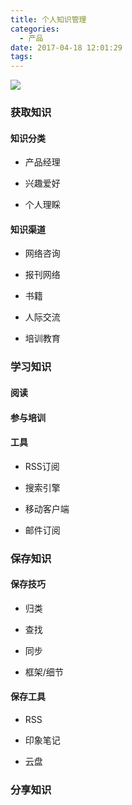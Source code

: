 ```yaml
---
title: 个人知识管理
categories:
  - 产品
date: 2017-04-18 12:01:29
tags:
---
```


![](http://pics.naaln.com/blog/2019-01-14-032052.jpg-basicBlog)

### 获取知识

#### 知识分类

- 产品经理

- 兴趣爱好

- 个人理睬

#### 知识渠道

- 网络咨询

- 报刊网络

- 书籍

- 人际交流

- 培训教育

### 学习知识

#### 阅读

#### 参与培训

#### 工具

- RSS订阅

- 搜索引擎

- 移动客户端

- 邮件订阅

### 保存知识

#### 保存技巧

- 归类

- 查找

- 同步

- 框架/细节

#### 保存工具

- RSS

- 印象笔记

- 云盘

### 分享知识
